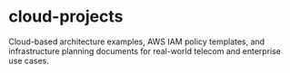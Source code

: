 # cloud-projects
Cloud-based architecture examples, AWS IAM policy templates, and infrastructure planning documents for real-world telecom and enterprise use cases.
